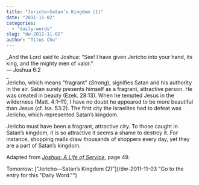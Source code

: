 ```yaml
---
title: "Jericho—Satan’s Kingdom (1)"
date: "2011-11-02"
categories: 
  - "daily-words"
slug: "dw-2011-11-02"
author: "Titus Chu"
---
```


_And the Lord said to Joshua: “See! I have given Jericho into your hand, its king, and the mighty men of valor.”  
— Joshua 6:2  
_  
Jericho, which means "fragrant" (_Strong_), signifies Satan and his authority in the air. Satan surely presents himself as a fragrant, attractive person. He was created in beauty (Ezek. 28:13). When he tempted Jesus in the wilderness (Matt. 4:1–11), I have no doubt he appeared to be more beautiful than Jesus (cf. Isa. 53:2). The first city the Israelites had to defeat was Jericho, which represented Satan’s kingdom.

Jericho must have been a fragrant, attractive city. To those caught in Satan’s kingdom, it is so attractive it seems a shame to destroy it. For instance, shopping malls draw thousands of shoppers every day, yet they are a part of Satan’s kingdom.

Adapted from _[Joshua: A Life of Service,](/book-joshua "Go to the listing for this book.")_ page 49.

Tomorrow: ["Jericho—Satan’s Kingdom (2)"](/dw-2011-11-03 "Go to the entry for this "Daily Word."")
